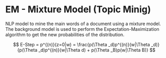 
# EM - Mixture Model (Topic Minig)

NLP model to mine the main words of a document using a mixture model. The background model is used to perform the Expectation-Maximization algorithm to get the new probabilities of the distribution.

$$
E-Step = p^{(n)}(z=0|w) = \frac{p(\Theta _d)p^{(n)}(w|\Theta _d)}{p(\Theta _d)p^{(n)}(w|\Theta d) + p(\Theta _B)p(w|\Theta B)}
$$



